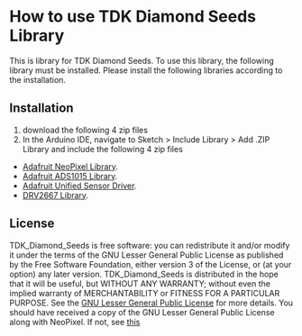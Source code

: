 # How to use TDK Diamond Seeds Library

This is library for TDK Diamond Seeds.
To use this library, the following library must be installed.
Please install the following libraries according to the installation.

## Installation

1. download the following 4 zip files
1. In the Arduino IDE, navigate to Sketch > Include Library > Add .ZIP Library and include the following 4 zip files

- [Adafruit NeoPixel Library](https://github.com/adafruit/Adafruit_NeoPixel/archive/master.zip).
- [Adafruit ADS1015 Library](https://github.com/adafruit/Adafruit_ADS1X15/archive/master.zip).
- [Adafruit Unified Sensor Driver](https://github.com/adafruit/Adafruit_Sensor/archive/master.zip).
- [DRV2667 Library](https://github.com/yurikleb/DRV2667/archive/master.zip).

## License

TDK_Diamond_Seeds is free software: you can redistribute it and/or  modify it under the terms of the GNU Lesser General Public License as published by the Free Software Foundation, either version 3 of the License, or (at your option) any later version.
TDK_Diamond_Seeds is distributed in the hope that it will be useful, but WITHOUT ANY WARRANTY; without even the implied warranty of MERCHANTABILITY or FITNESS FOR A PARTICULAR PURPOSE. See the [GNU Lesser General Public License](https://www.gnu.org/licenses/lgpl-3.0.en.html) for more details.
You should have received a copy of the GNU Lesser General Public License along with NeoPixel.  If not, see [this](https://www.gnu.org/licenses/)
